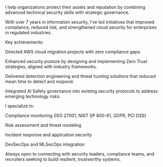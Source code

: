I help organizations protect their assets and reputation by combining advanced technical security skills with strategic governance.

With over 7 years in information security, I’ve led initiatives that improved compliance, reduced risk, and strengthened cloud security for enterprises in regulated industries.

Key achievements:

Directed AWS cloud migration projects with zero compliance gaps.

Enhanced security posture by designing and implementing Zero Trust strategies, aligned with industry frameworks.

Delivered detection engineering and threat hunting solutions that reduced mean time to detect and respond.

Integrated AI Safety governance into existing security protocols to address emerging technology risks.

I specialize in:

Compliance monitoring (ISO 27001, NIST SP 800-61, GDPR, PCI DSS)

Risk assessment and threat modeling

Incident response and application security

DevSecOps and MLSecOps integration

Always open to connecting with security leaders, compliance teams, and recruiters seeking to build resilient, trustworthy systems.
